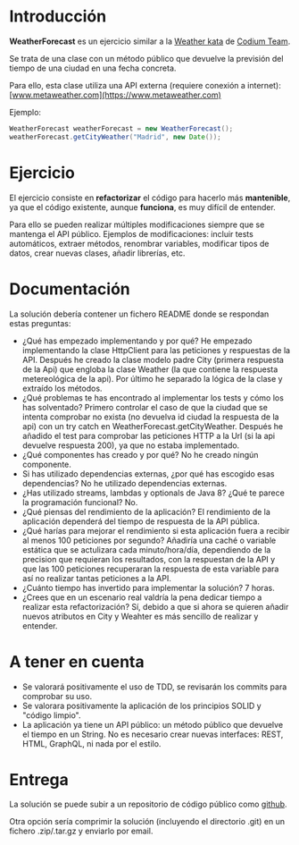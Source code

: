 # Introducción

**WeatherForecast** es un ejercicio similar a la [Weather kata](https://github.com/CodiumTeam/weather-kata) de [Codium Team](https://www.codium.team).

Se trata de una clase con un método público que devuelve la previsión del tiempo de una ciudad en una fecha concreta.

Para ello, esta clase utiliza una API externa (requiere conexión a internet): [www.metaweather.com](https://www.metaweather.com) 

Ejemplo:

```java
WeatherForecast weatherForecast = new WeatherForecast();
weatherForecast.getCityWeather("Madrid", new Date());
```


# Ejercicio

El ejercicio consiste en **refactorizar** el código para hacerlo más **mantenible**, ya que el código existente, aunque **funciona**, es muy difícil de entender. 
  
Para ello se pueden realizar múltiples modificaciones siempre que se mantenga el API público. Ejemplos de modificaciones: incluir tests automáticos, extraer métodos, renombrar variables, modificar tipos de datos, crear nuevas clases, añadir librerías, etc. 


# Documentación

La solución debería contener un fichero README donde se respondan estas preguntas:
- ¿Qué has empezado implementando y por qué? 
	He empezado implementando la clase HttpClient para las peticiones y respuestas de la API.
  Después he creado la clase modelo padre City (primera respuesta de la Api) que engloba la clase Weather (la que contiene la respuesta metereológica de la api).
	Por último he separado la lógica de la clase y extraído los métodos.
- ¿Qué problemas te has encontrado al implementar los tests y cómo los has solventado?
	Primero controlar el caso de que la ciudad que se intenta comprobar no exista (no devuelva id ciudad la respuesta de la api) con un try catch en WeatherForecast.getCityWeather.
  Después he añadido el test para comprobar las peticiones HTTP a la Url (si la api devuelve respuesta 200), ya que no estaba implementado.
- ¿Qué componentes has creado y por qué?
	No he creado ningún componente.
- Si has utilizado dependencias externas, ¿por qué has escogido esas dependencias?
	No he utilizado dependencias externas.
- ¿Has utilizado  streams, lambdas y optionals de Java 8? ¿Qué te parece la programación funcional?
	No.
- ¿Qué piensas del rendimiento de la aplicación? 
	El rendimiento de la aplicación dependerá del tiempo de respuesta de la API pública.
- ¿Qué harías para mejorar el rendimiento si esta aplicación fuera a recibir al menos 100 peticiones por segundo?
	Añadiría una caché o variable estática que se actulizara cada minuto/hora/día, dependiendo de la precision que requieran los resultados, con la respuestan de la API
  y que las 100 peticiones recuperaran la respuesta de esta variable para así no realizar tantas peticiones a la API.
- ¿Cuánto tiempo has invertido para implementar la solución? 
	 7 horas.
- ¿Crees que en un escenario real valdría la pena dedicar tiempo a realizar esta refactorización?
  Sí, debido a que si ahora se quieren añadir nuevos atributos en City y Weahter es más sencillo de realizar y entender.

# A tener en cuenta

- Se valorará positivamente el uso de TDD, se revisarán los commits para comprobar su uso.
- Se valorara positivamente la aplicación de los principios SOLID y "código limpio".
- La aplicación ya tiene un API público: un método público que devuelve el tiempo en un String. No es necesario crear nuevas interfaces: REST, HTML, GraphQL, ni nada por el estilo.


# Entrega

La solución se puede subir a un repositorio de código público como [github](https://github.com/). 

Otra opción sería comprimir la solución (incluyendo el directorio .git) en un fichero .zip/.tar.gz y enviarlo por email.
